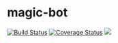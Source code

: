 # magic-bot

[![Build Status](https://travis-ci.com/alexanderkogan/magic-bot.svg?branch=master)](https://travis-ci.com/alexanderkogan/magic-bot)
[![Coverage Status](https://coveralls.io/repos/github/alexanderkogan/magic-bot/badge.svg?branch=master)](https://coveralls.io/github/alexanderkogan/magic-bot?branch=master)
[![](https://codescene.io/projects/4792/status.svg)](https://codescene.io/projects/4792/jobs/latest-successful/results)
